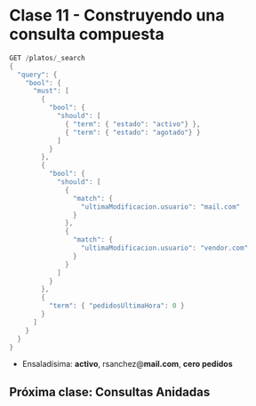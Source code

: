 # Clase 11 - Construyendo una consulta compuesta

```java
GET /platos/_search
{
  "query": {
    "bool": {
      "must": [
        {
          "bool": {
            "should": [
              { "term": { "estado": "activo"} },
              { "term": { "estado": "agotado"} }
            ]
          }
        },
        {
          "bool": {
            "should": [
              {
                "match": {
                  "ultimaModificacion.usuario": "mail.com"
                }
              },
              {
                "match": {
                  "ultimaModificacion.usuario": "vendor.com"
                }
              }
            ]
          }
        },
        {
          "term": { "pedidosUltimaHora": 0 }
        }
      ]
    }
  }
}
```

- Ensaladísima: **activo**, rsanchez@**mail.com**, **cero pedidos**

## Próxima clase: Consultas Anidadas
